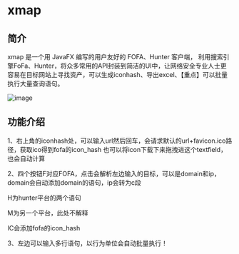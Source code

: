 # xmap
## 简介

xmap 是一个用 JavaFX 编写的用户友好的 FOFA、Hunter 客户端， 利用搜索引擎FoFa、Hunter，将众多常用的API封装到简洁的UI中，让网络安全专业人士更容易在目标网站上寻找资产，可以生成iconhash、导出excel、【重点】可以批量执行大量查询语句。 


![image](https://github.com/xvvvan/xmap/assets/62601362/6ea5ccc3-c73a-46ba-9dd2-4b26c409a84e)

## 功能介绍
1、右上角的iconhash处，可以输入url然后回车，会请求默认的url+favicon.ico路径，获取ico得到fofa的icon_hash 也可以将icon下载下来拖拽进这个textfield，也会自动计算

2、四个按钮F对应FOFA，点击会解析左边输入的目标，可以是domain和ip，domain会自动添加domain的语句，ip会转为c段

H为hunter平台的两个语句

M为另一个平台，此处不解释

IC会添加fofa的icon_hash

3、左边可以输入多行语句，以行为单位会自动批量执行！
